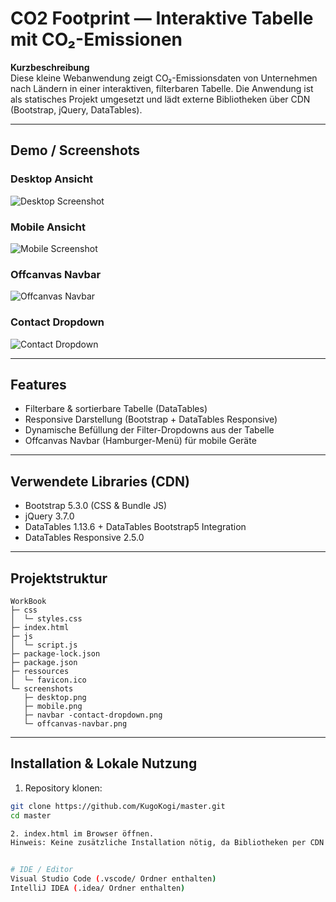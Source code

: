 # CO2 Footprint — Interaktive Tabelle mit CO₂-Emissionen

**Kurzbeschreibung**  
Diese kleine Webanwendung zeigt CO₂-Emissionsdaten von Unternehmen nach Ländern in einer interaktiven, filterbaren Tabelle. Die Anwendung ist als statisches Projekt umgesetzt und lädt externe Bibliotheken über CDN (Bootstrap, jQuery, DataTables).

---

## Demo / Screenshots

### Desktop Ansicht
![Desktop Screenshot](screenshots/desktop.png)

### Mobile Ansicht
![Mobile Screenshot](screenshots/mobile.png)

### Offcanvas Navbar
![Offcanvas Navbar](screenshots/offcanvas-navbar.png)

### Contact Dropdown
![Contact Dropdown](screenshots/navbar-contact-dropdown.png)

---

## Features
- Filterbare & sortierbare Tabelle (DataTables)
- Responsive Darstellung (Bootstrap + DataTables Responsive)
- Dynamische Befüllung der Filter-Dropdowns aus der Tabelle
- Offcanvas Navbar (Hamburger-Menü) für mobile Geräte

---

## Verwendete Libraries (CDN)
- Bootstrap 5.3.0 (CSS & Bundle JS)
- jQuery 3.7.0
- DataTables 1.13.6 + DataTables Bootstrap5 Integration
- DataTables Responsive 2.5.0

---

## Projektstruktur

```
WorkBook
├─ css
│  └─ styles.css
├─ index.html
├─ js
│  └─ script.js
├─ package-lock.json
├─ package.json
├─ ressources
│  └─ favicon.ico
└─ screenshots
   ├─ desktop.png
   ├─ mobile.png
   ├─ navbar -contact-dropdown.png
   └─ offcanvas-navbar.png

```
---

## Installation & Lokale Nutzung

1. Repository klonen:
```bash
git clone https://github.com/KugoKogi/master.git
cd master

2. index.html im Browser öffnen.
Hinweis: Keine zusätzliche Installation nötig, da Bibliotheken per CDN geladen werden.


# IDE / Editor
Visual Studio Code (.vscode/ Ordner enthalten)
IntelliJ IDEA (.idea/ Ordner enthalten)
